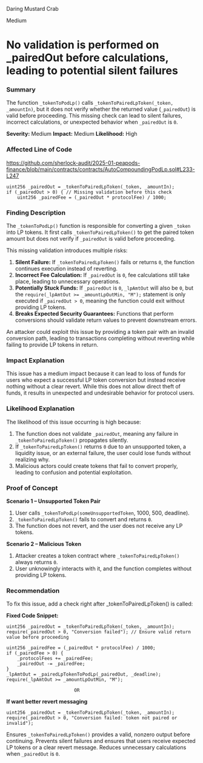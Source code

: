 Daring Mustard Crab

Medium

# No validation is performed on _pairedOut before calculations, leading to potential silent failures

### Summary
The function `_tokenToPodLp()` calls `_tokenToPairedLpToken(_token, _amountIn)`, but it does not verify whether the returned value (`_pairedOut`) is valid before proceeding. This missing check can lead to silent failures, incorrect calculations, or unexpected behavior when `_pairedOut` is `0`.

**Severity:** Medium
**Impact:** Medium
**Likelihood:** High

### Affected Line of Code
https://github.com/sherlock-audit/2025-01-peapods-finance/blob/main/contracts/contracts/AutoCompoundingPodLp.sol#L233-L247

```solidity
uint256 _pairedOut = _tokenToPairedLpToken(_token, _amountIn);
if (_pairedOut > 0) { // Missing validation before this check
    uint256 _pairedFee = (_pairedOut * protocolFee) / 1000;
```
### Finding Description
The `_tokenToPodLp()` function is responsible for converting a given `_token` into LP tokens. It first calls `_tokenToPairedLpToken()` to get the paired token amount but does not verify if `_pairedOut` is valid before proceeding.

This missing validation introduces multiple risks:

1. **Silent Failure:**  If `_tokenToPairedLpToken()` fails or returns `0`, the function continues execution instead of reverting.
2. **Incorrect Fee Calculation:**  If `_pairedOut` is `0`, fee calculations still take place, leading to unnecessary operations.
3. **Potentially Stuck Funds:**  If `_pairedOut` is `0`, `_lpAmtOut` will also be `0`, but the `require(_lpAmtOut >= _amountLpOutMin, "M");` statement is only executed if `_pairedOut > 0`, meaning the function could exit without providing LP tokens.
4. **Breaks Expected Security Guarantees:** Functions that perform conversions should validate return values to prevent downstream errors.

An attacker could exploit this issue by providing a token pair with an invalid conversion path, leading to transactions completing without reverting while failing to provide LP tokens in return.

### Impact Explanation
This issue has a medium impact because it can lead to loss of funds for users who expect a successful LP token conversion but instead receive nothing without a clear revert. While this does not allow direct theft of funds, it results in unexpected and undesirable behavior for protocol users.

### Likelihood Explanation
The likelihood of this issue occurring is high because:

1. The function does not validate `_pairedOut`, meaning any failure in `_tokenToPairedLpToken()` propagates silently.
2. If `_tokenToPairedLpToken()` returns `0` due to an unsupported token, a liquidity issue, or an external failure, the user could lose funds without realizing why.
3. Malicious actors could create tokens that fail to convert properly, leading to confusion and potential exploitation.

### Proof of Concept
**Scenario 1 – Unsupported Token Pair**

1. User calls `_tokenToPodLp(someUnsupportedToken`, 1000, 500, deadline).
2. `_tokenToPairedLpToken()` fails to convert and returns `0`.
3. The function does not revert, and the user does not receive any LP tokens.

**Scenario 2 – Malicious Token**

1. Attacker creates a token contract where `_tokenToPairedLpToken()` always returns `0`.
2. User unknowingly interacts with it, and the function completes without providing LP tokens.

### Recommendation
To fix this issue, add a check right after _tokenToPairedLpToken() is called:

**Fixed Code Snippet:**
```solidity
uint256 _pairedOut = _tokenToPairedLpToken(_token, _amountIn);
require(_pairedOut > 0, "Conversion failed"); // Ensure valid return value before proceeding

uint256 _pairedFee = (_pairedOut * protocolFee) / 1000;
if (_pairedFee > 0) {
    _protocolFees += _pairedFee;
    _pairedOut -= _pairedFee;
}
_lpAmtOut = _pairedLpTokenToPodLp(_pairedOut, _deadline);
require(_lpAmtOut >= _amountLpOutMin, "M");
```
                             OR
**If want better revert messaging**
```solidity
uint256 _pairedOut = _tokenToPairedLpToken(_token, _amountIn);
require(_pairedOut > 0, "Conversion failed: token not paired or invalid");
```
Ensures `_tokenToPairedLpToken()` provides a valid, nonzero output before continuing.
Prevents silent failures and ensures that users receive expected LP tokens or a clear revert message.
Reduces unnecessary calculations when `_pairedOut` is `0`.